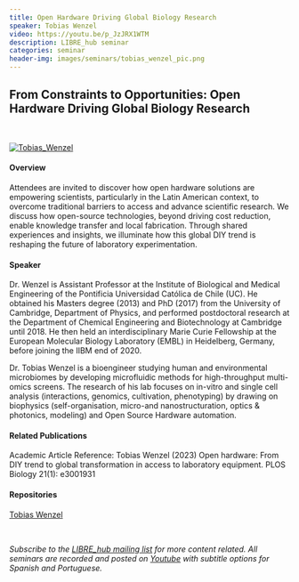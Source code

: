 ```yaml
---
title: Open Hardware Driving Global Biology Research
speaker: Tobias Wenzel
video: https://youtu.be/p_JzJRX1WTM
description: LIBRE_hub seminar
categories: seminar
header-img: images/seminars/tobias_wenzel_pic.png
---
```


## From Constraints to Opportunities: Open Hardware Driving Global Biology Research

<br>

[![Tobias_Wenzel](http://img.youtube.com/vi/p_JzJRX1WTM/0.jpg)](https://youtu.be/p_JzJRX1WTM)

#### Overview
Attendees are invited to discover how open hardware solutions are empowering scientists, particularly in the Latin American context, to overcome traditional barriers to access and advance scientific research. We discuss how open-source technologies, beyond driving cost reduction, enable knowledge transfer and local fabrication. Through shared experiences and insights, we illuminate how this global DIY trend is reshaping the future of laboratory experimentation.

#### Speaker
Dr. Wenzel is Assistant Professor at the Institute of Biological and Medical Engineering of the Pontificia Universidad Católica de Chile (UC). He obtained his Masters degree (2013) and PhD (2017) from the University of Cambridge, Department of Physics, and performed postdoctoral research at the Department of Chemical Engineering and Biotechnology at Cambridge until 2018. He then held an interdisciplinary Marie Curie Fellowship at the European Molecular Biology Laboratory (EMBL) in Heidelberg, Germany, before joining the IIBM end of 2020.

Dr. Tobias Wenzel is a bioengineer studying human and environmental microbiomes by developing microfluidic methods for high-throughput multi-omics screens. The research of his lab focuses on in-vitro and single cell analysis (interactions, genomics, cultivation, phenotyping) by drawing on biophysics (self-organisation, micro-and nanostructuration, optics & photonics, modeling) and Open Source Hardware automation.

#### Related Publications
Academic Article Reference: Tobias Wenzel (2023) Open hardware: From DIY trend to global transformation in access to laboratory equipment. PLOS Biology 21(1): e3001931

#### Repositories
[Tobias Wenzel](https://ingenieriabiologicaymedica.uc.cl/es/personas/academicos/823-tobias-wenzel)

<br>

*Subscribe to the [LIBRE_hub mailing list](https://mailchi.mp/2efa11be3d6b/libre_hub) for more content related. All seminars are recorded and posted on [Youtube](https://www.youtube.com/channel/UCKaffupDA8KKrDE0rd668Xw) with subtitle options for Spanish and Portuguese.*
